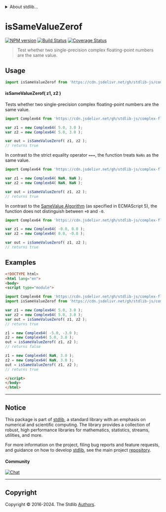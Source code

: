 <!--

@license Apache-2.0

Copyright (c) 2024 The Stdlib Authors.

Licensed under the Apache License, Version 2.0 (the "License");
you may not use this file except in compliance with the License.
You may obtain a copy of the License at

   http://www.apache.org/licenses/LICENSE-2.0

Unless required by applicable law or agreed to in writing, software
distributed under the License is distributed on an "AS IS" BASIS,
WITHOUT WARRANTIES OR CONDITIONS OF ANY KIND, either express or implied.
See the License for the specific language governing permissions and
limitations under the License.

-->


<details>
  <summary>
    About stdlib...
  </summary>
  <p>We believe in a future in which the web is a preferred environment for numerical computation. To help realize this future, we've built stdlib. stdlib is a standard library, with an emphasis on numerical and scientific computation, written in JavaScript (and C) for execution in browsers and in Node.js.</p>
  <p>The library is fully decomposable, being architected in such a way that you can swap out and mix and match APIs and functionality to cater to your exact preferences and use cases.</p>
  <p>When you use stdlib, you can be absolutely certain that you are using the most thorough, rigorous, well-written, studied, documented, tested, measured, and high-quality code out there.</p>
  <p>To join us in bringing numerical computing to the web, get started by checking us out on <a href="https://github.com/stdlib-js/stdlib">GitHub</a>, and please consider <a href="https://opencollective.com/stdlib">financially supporting stdlib</a>. We greatly appreciate your continued support!</p>
</details>

# isSameValueZerof

[![NPM version][npm-image]][npm-url] [![Build Status][test-image]][test-url] [![Coverage Status][coverage-image]][coverage-url] <!-- [![dependencies][dependencies-image]][dependencies-url] -->

> Test whether two single-precision complex floating-point numbers are the same value.

<!-- Section to include introductory text. Make sure to keep an empty line after the intro `section` element and another before the `/section` close. -->

<section class="intro">

</section>

<!-- /.intro -->

<!-- Package usage documentation. -->



<section class="usage">

## Usage

```javascript
import isSameValueZerof from 'https://cdn.jsdelivr.net/gh/stdlib-js/complex-float32-base-assert-is-same-value-zero@esm/index.mjs';
```

#### isSameValueZerof( z1, z2 )

Tests whether two single-precision complex floating-point numbers are the same value.

```javascript
import Complex64 from 'https://cdn.jsdelivr.net/gh/stdlib-js/complex-float32-ctor@esm/index.mjs';

var z1 = new Complex64( 5.0, 3.0 );
var z2 = new Complex64( 5.0, 3.0 );

var out = isSameValueZerof( z1, z2 );
// returns true
```

In contrast to the strict equality operator `===`, the function treats `NaNs` as the same value.

```javascript
import Complex64 from 'https://cdn.jsdelivr.net/gh/stdlib-js/complex-float32-ctor@esm/index.mjs';

var z1 = new Complex64( NaN, NaN );
var z2 = new Complex64( NaN, NaN );

var out = isSameValueZerof( z1, z2 );
// returns true
```

In contrast to the [SameValue Algorithm][@stdlib/complex/float32/base/assert/is-same-value] (as specified in ECMAScript 5), the function does not distinguish between `+0` and `-0`.

```javascript
import Complex64 from 'https://cdn.jsdelivr.net/gh/stdlib-js/complex-float32-ctor@esm/index.mjs';

var z1 = new Complex64( -0.0, 0.0 );
var z2 = new Complex64( 0.0, -0.0 );

var out = isSameValueZerof( z1, z2 );
// returns true
```

</section>

<!-- /.usage -->

<!-- Package usage notes. Make sure to keep an empty line after the `section` element and another before the `/section` close. -->

<section class="notes">

</section>

<!-- /.notes -->

<!-- Package usage examples. -->

<section class="examples">

## Examples

<!-- eslint no-undef: "error" -->

```html
<!DOCTYPE html>
<html lang="en">
<body>
<script type="module">

import Complex64 from 'https://cdn.jsdelivr.net/gh/stdlib-js/complex-float32-ctor@esm/index.mjs';
import isSameValueZerof from 'https://cdn.jsdelivr.net/gh/stdlib-js/complex-float32-base-assert-is-same-value-zero@esm/index.mjs';

var z1 = new Complex64( 5.0, 3.0 );
var z2 = new Complex64( 5.0, 3.0 );
var out = isSameValueZerof( z1, z2 );
// returns true

z1 = new Complex64( -5.0, -3.0 );
z2 = new Complex64( 5.0, 3.0 );
out = isSameValueZerof( z1, z2 );
// returns false

z1 = new Complex64( NaN, 3.0 );
z2 = new Complex64( NaN, 3.0 );
out = isSameValueZerof( z1, z2 );
// returns true

</script>
</body>
</html>
```

</section>

<!-- /.examples -->

<!-- C interface documentation. -->



<!-- Section to include cited references. If references are included, add a horizontal rule *before* the section. Make sure to keep an empty line after the `section` element and another before the `/section` close. -->

<section class="references">

</section>

<!-- /.references -->

<!-- Section for related `stdlib` packages. Do not manually edit this section, as it is automatically populated. -->

<section class="related">

</section>

<!-- /.related -->

<!-- Section for all links. Make sure to keep an empty line after the `section` element and another before the `/section` close. -->


<section class="main-repo" >

* * *

## Notice

This package is part of [stdlib][stdlib], a standard library with an emphasis on numerical and scientific computing. The library provides a collection of robust, high performance libraries for mathematics, statistics, streams, utilities, and more.

For more information on the project, filing bug reports and feature requests, and guidance on how to develop [stdlib][stdlib], see the main project [repository][stdlib].

#### Community

[![Chat][chat-image]][chat-url]

---

## Copyright

Copyright &copy; 2016-2024. The Stdlib [Authors][stdlib-authors].

</section>

<!-- /.stdlib -->

<!-- Section for all links. Make sure to keep an empty line after the `section` element and another before the `/section` close. -->

<section class="links">

[npm-image]: http://img.shields.io/npm/v/@stdlib/complex-float32-base-assert-is-same-value-zero.svg
[npm-url]: https://npmjs.org/package/@stdlib/complex-float32-base-assert-is-same-value-zero

[test-image]: https://github.com/stdlib-js/complex-float32-base-assert-is-same-value-zero/actions/workflows/test.yml/badge.svg?branch=main
[test-url]: https://github.com/stdlib-js/complex-float32-base-assert-is-same-value-zero/actions/workflows/test.yml?query=branch:main

[coverage-image]: https://img.shields.io/codecov/c/github/stdlib-js/complex-float32-base-assert-is-same-value-zero/main.svg
[coverage-url]: https://codecov.io/github/stdlib-js/complex-float32-base-assert-is-same-value-zero?branch=main

<!--

[dependencies-image]: https://img.shields.io/david/stdlib-js/complex-float32-base-assert-is-same-value-zero.svg
[dependencies-url]: https://david-dm.org/stdlib-js/complex-float32-base-assert-is-same-value-zero/main

-->

[chat-image]: https://img.shields.io/gitter/room/stdlib-js/stdlib.svg
[chat-url]: https://app.gitter.im/#/room/#stdlib-js_stdlib:gitter.im

[stdlib]: https://github.com/stdlib-js/stdlib

[stdlib-authors]: https://github.com/stdlib-js/stdlib/graphs/contributors

[umd]: https://github.com/umdjs/umd
[es-module]: https://developer.mozilla.org/en-US/docs/Web/JavaScript/Guide/Modules

[deno-url]: https://github.com/stdlib-js/complex-float32-base-assert-is-same-value-zero/tree/deno
[deno-readme]: https://github.com/stdlib-js/complex-float32-base-assert-is-same-value-zero/blob/deno/README.md
[umd-url]: https://github.com/stdlib-js/complex-float32-base-assert-is-same-value-zero/tree/umd
[umd-readme]: https://github.com/stdlib-js/complex-float32-base-assert-is-same-value-zero/blob/umd/README.md
[esm-url]: https://github.com/stdlib-js/complex-float32-base-assert-is-same-value-zero/tree/esm
[esm-readme]: https://github.com/stdlib-js/complex-float32-base-assert-is-same-value-zero/blob/esm/README.md
[branches-url]: https://github.com/stdlib-js/complex-float32-base-assert-is-same-value-zero/blob/main/branches.md

[@stdlib/complex/float32/base/assert/is-same-value]: https://github.com/stdlib-js/complex-float32-base-assert-is-same-value/tree/esm

</section>

<!-- /.links -->
